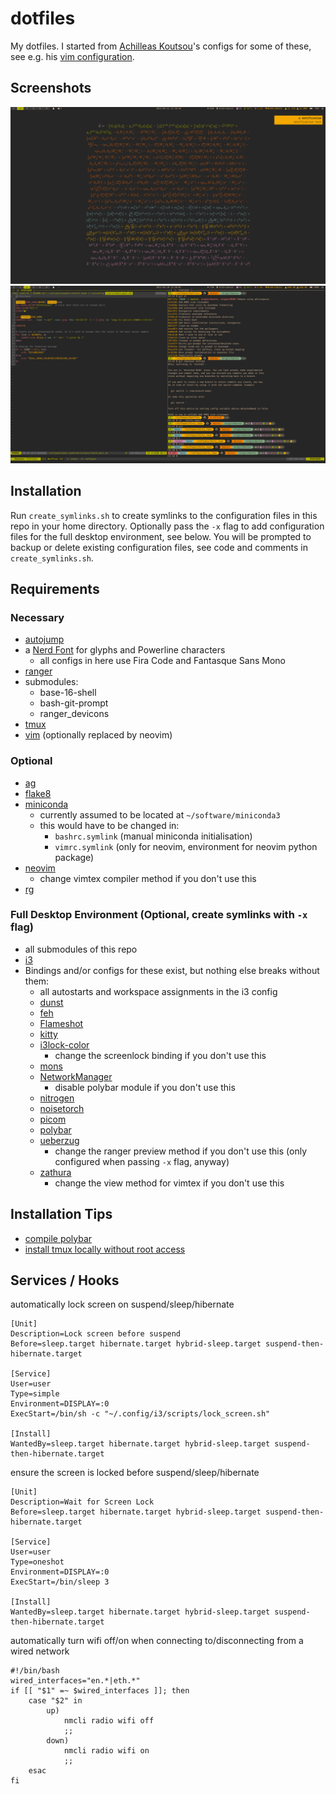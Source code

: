 # dotfiles

My dotfiles. I started from [Achilleas Koutsou](https://github.com/achilleas-k)'s configs for some of these, see e.g. his [vim configuration](https://github.com/achilleas-k/vimconfig).

## Screenshots

![](/screenshots/desktop_with_notification.png?raw=true)
![](/screenshots/tmux_with_vim_and_prompt.png?raw=true)

## Installation

Run `create_symlinks.sh` to create symlinks to the configuration files in this repo in your home directory. Optionally pass the `-x` flag to add configuration files for the full desktop environment, see below. You will be prompted to backup or delete existing configuration files, see code and comments in `create_symlinks.sh`.

## Requirements

### Necessary

- [autojump](https://github.com/wting/autojump)
- a [Nerd Font](https://github.com/ryanoasis/nerd-fonts) for glyphs and Powerline characters
    - all configs in here use Fira Code and Fantasque Sans Mono
- [ranger](https://github.com/ranger/ranger)
- submodules:
    - base-16-shell
    - bash-git-prompt
    - ranger_devicons
- [tmux](https://github.com/tmux/tmux)
- [vim](https://github.com/vim/vim) (optionally replaced by neovim)

### Optional

- [ag](https://github.com/ggreer/the_silver_searcher)
- [flake8](https://flake8.pycqa.org/en/latest/index.html)
- [miniconda](https://docs.conda.io/en/latest/miniconda.html)
    - currently assumed to be located at `~/software/miniconda3`
    - this would have to be changed in:
        - `bashrc.symlink` (manual miniconda initialisation)
        - `vimrc.symlink` (only for neovim, environment for neovim python package)
- [neovim](https://github.com/neovim/neovim)
    - change vimtex compiler method if you don't use this
- [rg](https://github.com/BurntSushi/ripgrep)

### Full Desktop Environment (Optional, create symlinks with `-x` flag)

- all submodules of this repo
- [i3](https://github.com/i3/i3)
- Bindings and/or configs for these exist, but nothing else breaks without them:
    - all autostarts and workspace assignments in the i3 config
    - [dunst](https://github.com/dunst-project/dunst)
    - [feh](https://feh.finalrewind.org)
    - [Flameshot](https://github.com/lupoDharkael/flameshot)
    - [kitty](https://sw.kovidgoyal.net/kitty/)
    - [i3lock-color](https://github.com/Raymo111/i3lock-color)
        - change the screenlock binding if you don't use this
    - [mons](https://github.com/Ventto/mons)
    - [NetworkManager](https://wiki.gnome.org/Projects/NetworkManager)
        - disable polybar module if you don't use this
    - [nitrogen](https://github.com/l3ib/nitrogen)
    - [noisetorch](https://github.com/lawl/NoiseTorch)
    - [picom](https://github.com/yshui/picom)
    - [polybar](https://github.com/polybar/polybar)
    - [ueberzug](https://github.com/seebye/ueberzug)
        - change the ranger preview method if you don't use this (only configured when passing `-x` flag, anyway)
    - [zathura](https://git.pwmt.org/pwmt/zathura)
        - change the view method for vimtex if you don't use this

## Installation Tips

- [compile polybar](https://gist.github.com/kuznero/f4e983c708cd2bdcadc97be695baacf8)
- [install tmux locally without root access](https://gist.github.com/smsharma/0003b61a571cab63ad80)

## Services / Hooks

automatically lock screen on suspend/sleep/hibernate
```
[Unit]
Description=Lock screen before suspend
Before=sleep.target hibernate.target hybrid-sleep.target suspend-then-hibernate.target

[Service]
User=user
Type=simple
Environment=DISPLAY=:0
ExecStart=/bin/sh -c "~/.config/i3/scripts/lock_screen.sh"

[Install]
WantedBy=sleep.target hibernate.target hybrid-sleep.target suspend-then-hibernate.target
```

ensure the screen is locked before suspend/sleep/hibernate
```
[Unit]
Description=Wait for Screen Lock
Before=sleep.target hibernate.target hybrid-sleep.target suspend-then-hibernate.target

[Service]
User=user
Type=oneshot
Environment=DISPLAY=:0
ExecStart=/bin/sleep 3

[Install]
WantedBy=sleep.target hibernate.target hybrid-sleep.target suspend-then-hibernate.target
```

automatically turn wifi off/on when connecting to/disconnecting from a wired network
```
#!/bin/bash
wired_interfaces="en.*|eth.*"
if [[ "$1" =~ $wired_interfaces ]]; then
    case "$2" in
        up)
            nmcli radio wifi off
            ;;
        down)
            nmcli radio wifi on
            ;;
    esac
fi
```
